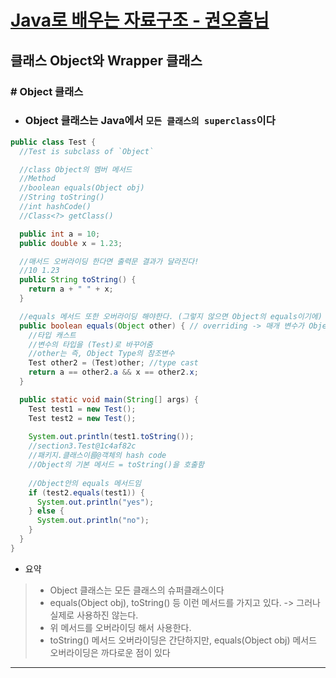 # [Java로 배우는 자료구조 - 권오흠님](https://www.inflearn.com/course/java-%EC%9E%90%EB%A3%8C%EA%B5%AC%EC%A1%B0/dashboard)

## 클래스 Object와 Wrapper 클래스

### # Object 클래스

- ### Object 클래스는 Java에서 `모든 클래스의 superclass`이다

```java
public class Test {
  //Test is subclass of `Object`

  //class Object의 멤버 메서드
  //Method
  //boolean equals(Object obj)
  //String toString()
  //int hashCode()
  //Class<?> getClass()

  public int a = 10;
  public double x = 1.23;

  //매서드 오버라이딩 한다면 출력문 결과가 달라진다!
  //10 1.23
  public String toString() {
    return a + " " + x;
  }

  //equals 메서드 또한 오버라이딩 해야한다. (그렇지 않으면 Object의 equals이기에)
  public boolean equals(Object other) { // overriding -> 매개 변수가 Object여야 한다.
    //타입 캐스트
    //변수의 타입을 (Test)로 바꾸어줌
    //other는 즉, Object Type의 참조변수
    Test other2 = (Test)other; //type cast
    return a == other2.a && x == other2.x;
  }

  public static void main(String[] args) {
    Test test1 = new Test();
    Test test2 = new Test();
    
    System.out.println(test1.toString());
    //section3.Test@1c4af82c
    //패키지.클래스이름@객체의 hash code
    //Object의 기본 메서드 = toString()을 호출함
        
    //Object안의 equals 메서드임
    if (test2.equals(test1)) {
      System.out.println("yes");
    } else {
      System.out.println("no");
    }
  }
}
```

- 요약

>- Object 클래스는 모든 클래스의 슈퍼클래스이다
>- equals(Object obj), toString() 등 이런 메서드를 가지고 있다. -> 그러나 실제로 사용하진 않는다.
>- 위 메서드를 오버라이딩 해서 사용한다.
>- toString() 메서드 오버라이딩은 간단하지만, equals(Object obj) 메서드 오버라이딩은 까다로운 점이 있다

---
